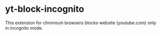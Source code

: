 # yt-block-incognito
This extension for chromium browsers blocks website (youtube.com) only in incognito mode.
